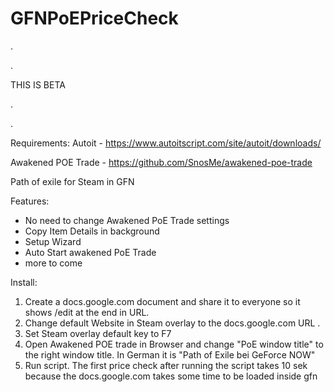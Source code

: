 # GFNPoEPriceCheck
.

.

THIS IS BETA

.

.

Requirements:
Autoit - https://www.autoitscript.com/site/autoit/downloads/

Awakened POE Trade - https://github.com/SnosMe/awakened-poe-trade

Path of exile for Steam in GFN

Features:
- No need to change Awakened PoE Trade settings
- Copy Item Details in background
- Setup Wizard
- Auto Start awakened PoE Trade
- more to come

Install:
1. Create a docs.google.com document and share it to everyone so it shows /edit at the end in URL.
2. Change default Website in Steam overlay to the docs.google.com URL .
3. Set Steam overlay default key to F7
4. Open Awakened POE trade in Browser and change "PoE window title" to the right window title. In German it is "Path of Exile bei GeForce NOW"
5. Run script. 
   The first price check after running the script takes 10 sek because the docs.google.com takes some time to be loaded inside gfn  
